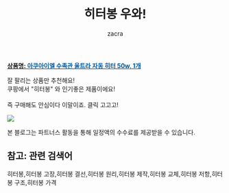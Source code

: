 ﻿---
layout: post
title:  "히터봉 우와!"
author: zacra
categories: [ 아이템 ]
tags: [히터봉,히터봉 고장,히터봉 결선,히터봉 원리,히터봉 제작,히터봉 교체,히터봉 저항,히터봉 구조,히터봉 가격]
image: https://static.coupangcdn.com/image/retail/images/208042829220236-6e881002-bb76-4bf5-8c0f-f489f8be5a4b.jpg 
description: "쿠팡에서 히터봉 관련 상품으로 가장 잘팔리는 제품 중 하나라는 사실!!."
rating: 4.5
---

<a href="https://link.coupang.com/re/AFFSDP?lptag=AF8407795&pageKey=322623190&itemId=1033409516&vendorItemId=5483584852&traceid=V0-153-0b29afa60ed7175f"><b>상품명: <font color='#01579B'>아쿠아이엘 수족관 울트라 자동 히터 50w, 1개</font></b></a>

잘 팔리는 상품만 추천해요!<br/>
쿠팡에서 "히터봉" 와 인기좋은 제품이에요!<br/><br/>
즉 구매해도 안심이다 이말이죠. 클릭 고고고! <br/>



<a href="https://link.coupang.com/re/AFFSDP?lptag=AF8407795&pageKey=322623190&itemId=1033409516&vendorItemId=5483584852&traceid=V0-153-0b29afa60ed7175f"><img src="https://thumbnail9.coupangcdn.com/thumbnails/remote/q89/image/retail/images/420843991936998-258c978d-7378-4a54-a77b-379a2ebbcff3.jpg"></a> 

본 블로그는 파트너스 활동을 통해 일정액의 수수료를 제공받을 수 있습니다.

## 참고: 관련 검색어    
히터봉,히터봉 고장,히터봉 결선,히터봉 원리,히터봉 제작,히터봉 교체,히터봉 저항,히터봉 구조,히터봉 가격